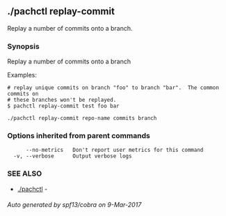 ## ./pachctl replay-commit

Replay a number of commits onto a branch.

### Synopsis


Replay a number of commits onto a branch

Examples:

	# replay unique commits on branch "foo" to branch "bar".  The common commits on
	# these branches won't be replayed.
	$ pachctl replay-commit test foo bar


```
./pachctl replay-commit repo-name commits branch
```

### Options inherited from parent commands

```
      --no-metrics   Don't report user metrics for this command
  -v, --verbose      Output verbose logs
```

### SEE ALSO
* [./pachctl](./pachctl.md)	 - 

###### Auto generated by spf13/cobra on 9-Mar-2017
